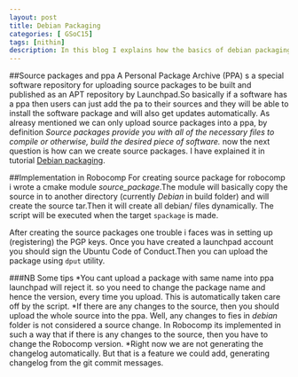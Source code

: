 ```yaml
---
layout: post
title: Debian Packaging
categories: [ GSoC15]
tags: [nithin]
description: In this blog I explains how the basics of debian packaging and how it is implemented in robocomp
---
```


##Source packages and ppa
A Personal Package Archive (PPA) s a special software repository for uploading source packages to be built and published as an APT repository by Launchpad.So basically if a software has a ppa then users can just add the pa to their sources and they will be able to install the software package and will also get updates automatically. As alreasy mentioned we can only upload source packages into a ppa, by definition *Source packages provide you with all of the necessary files to compile or otherwise, build the desired piece of software.* now the next question is how can we create source packages. I have explained it in tutorial [Debian packaging]().

##Implementation in Robocomp
For creating source package for robocomp i wrote a cmake module *source_package*.The module will basically copy the source in to another directory (currently *Debian* in build folder) and will create the source tar.Then it will create all debian/ files dynamically. The script will be executed when the target `spackage` is made.

After creating the source packages one trouble i faces was in setting up (registering) the PGP keys. Once you have created a launchpad account you should sign the Ubuntu Code of Conduct.Then you can upload the package using `dput` utility.

###NB
Some tips
*You cant upload a package with same name into ppa launchpad will reject it. so you need to change the package name and hence the version, every time you upload. This is automatically taken care off by the script.
*If there are any changes to the source, then you should upload the whole source into the ppa. Well, any changes to fies in *debian* folder is not considered a source change. In Robocomp its implemented in such a way that if there is any changes to the source, then you have to change the Robocomp version.
*Right now we are not generating the changelog automatically. But that is a feature we could add, generating changelog from the git commit messages.